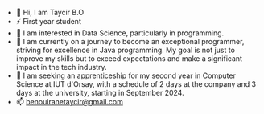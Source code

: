 - 👋 Hi, I am Taycir B.O
- ⚡ First year student
- 👀 I am interested in Data Science, particularly in programming.
- 🌱 I am currently on a journey to become an exceptional programmer, striving for excellence in Java programming.
My goal is not just to improve my skills but to exceed expectations and make a significant impact in the tech industry.
- 💞️  I am seeking an apprenticeship for my second year in Computer Science at IUT d'Orsay, with a schedule of 2 days at the company and 3 days at the university, starting in September 2024.
- 📫 benouiranetaycir@gmail.com


<!---
Taycir-B/Taycir-B is a ✨ special ✨ repository because its `README.md` (this file) appears on your GitHub profile.
You can click the Preview link to take a look at your changes.
--->

